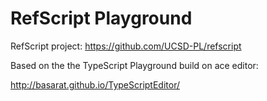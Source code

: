 RefScript Playground
====================

RefScript project: https://github.com/UCSD-PL/refscript

Based on the the TypeScript Playground build on ace editor:

http://basarat.github.io/TypeScriptEditor/
